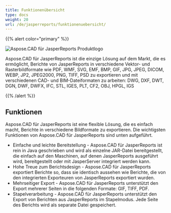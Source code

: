 ```yaml
---
title: Funktionenübersicht
type: docs
weight: 20
url: /de/jasperreports/funktionenuebersicht/
---
```


{{% alert color="primary" %}}

![Aspose.CAD für JasperReports Produktlogo](/_assets/logo128.png)

Aspose.CAD für JasperReports ist die einzige Lösung auf dem Markt, die es ermöglicht, Berichte von JasperReports in verschiedene Vektor- und Rasterbildformate wie PDF, WMF, SVG, EMF, BMP, GIF, JPG, JPEG, DICOM, WEBP, JP2, JPEG2000, PNG, TIFF, PSD zu exportieren und mit verschiedenen CAD- und BIM-Dateiformaten zu arbeiten: DWG, DXF, DWT, DGN, DWF, DWFX, IFC, STL, IGES, PLT, CF2, OBJ, HPGL, IGS

{{% /alert %}}

## Funktionen

Aspose.CAD für JasperReports ist eine flexible Lösung, die es einfach macht, Berichte in verschiedene Bildformate zu exportieren. Die wichtigsten Funktionen von Aspose.CAD für JasperReports sind unten aufgeführt.

- Einfache und leichte Bereitstellung - Aspose.CAD für JasperReports ist rein in Java geschrieben und wird als einzelne JAR-Datei bereitgestellt, die einfach auf den Maschinen, auf denen JasperReports ausgeführt wird, bereitgestellt oder mit JasperServer integriert werden kann.
- Hohe Treue zum Berichtsdesign - Aspose.CAD für JasperReports exportiert Berichte so, dass sie identisch aussehen wie Berichte, die von den integrierten Exporteuren von JasperReports exportiert wurden.
- Mehrseitiger Export - Aspose.CAD für JasperReports unterstützt den Export mehrerer Seiten in die folgenden Formate: GIF, TIFF, PDF.
- Stapelverarbeitung - Aspose.CAD für JasperReports unterstützt den Export von Berichten aus JasperReports im Stapelmodus. Jede Seite des Berichts wird als separate Datei gespeichert.
